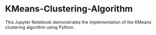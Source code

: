 # KMeans-Clustering-Algorithm
This Jupyter Notebook demonstrates the implementation of the KMeans clustering algorithm using Python.
